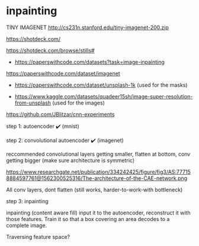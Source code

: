 # inpainting

TINY IMAGENET http://cs231n.stanford.edu/tiny-imagenet-200.zip

https://shotdeck.com/

https://shotdeck.com/browse/stills#


* https://paperswithcode.com/datasets?task=image-inpainting

https://paperswithcode.com/dataset/imagenet

* https://paperswithcode.com/dataset/unsplash-1k (used for the masks)

* https://www.kaggle.com/datasets/quadeer15sh/image-super-resolution-from-unsplash (used for the images)

https://github.com/JBlitzar/cnn-experiments


step 1: autoencoder ✔️ (mnist)

step 2: convolutional autoencoder ✔️ (imagenet)

reccommended convolutional layers getting smaller, flatten at bottom, conv getting bigger (make sure architecture is symmetric)

https://www.researchgate.net/publication/334242425/figure/fig3/AS:777158884597761@1562300525316/The-architecture-of-the-CAE-network.png

All conv layers, dont flatten (still works, harder-to-work-with bottleneck)


step 3: inpainting 

inpainting (content aware fill) input it to the autoencoder, reconstruct it with those features. Train it so that a box covering an area decodes to a complete image.

Traversing feature space?
